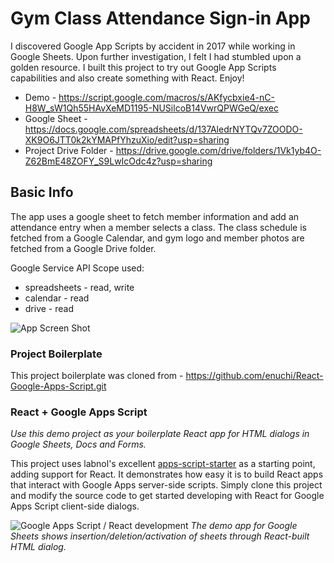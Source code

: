 # Gym Class Attendance Sign-in App
I discovered Google App Scripts by accident in 2017 while working in Google Sheets. Upon further investigation, I felt I had stumbled upon a golden resource. I built this project to try out Google App Scripts capabilities and also create something with React. Enjoy!

* Demo - https://script.google.com/macros/s/AKfycbxie4-nC-H8W_sW1Qh55HAvXeMD1195-NUSilcoB14VwrQPWGeQ/exec
* Google Sheet - https://docs.google.com/spreadsheets/d/137AledrNYTQv7ZOODO-XK9O6JTT0k2kYMAPfYhzuXio/edit?usp=sharing
* Project Drive Folder - https://drive.google.com/drive/folders/1Vk1yb4O-Z62BmE48ZOFY_S9LwIcOdc4z?usp=sharing

## Basic Info
The app uses a google sheet to fetch member information and add an attendance entry when a member selects a class. The class schedule is fetched from a Google Calendar, and gym logo and member photos are fetched from a Google Drive folder.

Google Service API Scope used:
* spreadsheets - read, write
* calendar - read
* drive - read

![App Screen Shot](https://i.imgur.com/kgRvwtJ.png)

### Project Boilerplate
This project boilerplate was cloned from - https://github.com/enuchi/React-Google-Apps-Script.git

### React + Google Apps Script
*Use this demo project as your boilerplate React app for HTML dialogs in Google Sheets, Docs and Forms.*

This project uses labnol's excellent [apps-script-starter](https://github.com/labnol/apps-script-starter) as a starting point, adding support for React. It demonstrates how easy it is to build React apps that interact with Google Apps server-side scripts. Simply clone this project and modify the source code to get started developing with React for Google Apps Script client-side dialogs.

![Google Apps Script / React development](https://i.imgur.com/0yYQoYj.jpg "Start a React project for Google Apps Script")
*The demo app for Google Sheets shows insertion/deletion/activation of sheets through React-built HTML dialog.*
